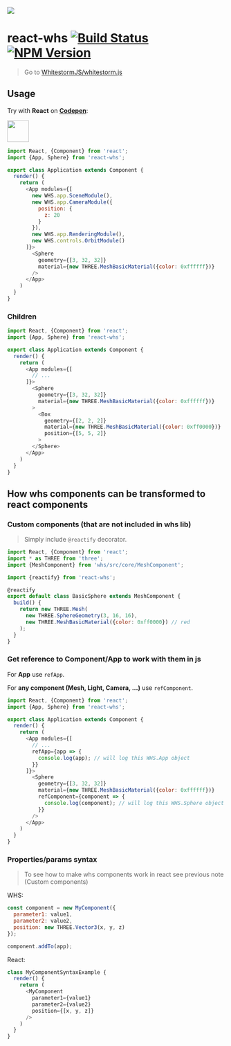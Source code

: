![](http://i.imgur.com/MJmzMdb.png)

# react-whs [![Build Status](https://img.shields.io/travis/WhitestormJS/react-whs.svg?style=flat-square)](https://travis-ci.org/WhitestormJS/react-whs) [![NPM Version](https://img.shields.io/npm/v/react-whs.svg?style=flat-square)](https://www.npmjs.com/package/react-whs)

> Go to [WhitestormJS/whitestorm.js](https://github.com/WhitestormJS/whitestorm.js)

## Usage 

Try with **React** on [**Codepen**](http://codepen.io/sasha240100/pen/dNqKMd?editors=1010):

<a href="http://codepen.io/sasha240100/pen/dNqKMd?editors=1010"><img src="http://i.imgur.com/AcsnqTs.png" height="50" /></a>


```javascript
import React, {Component} from 'react';
import {App, Sphere} from 'react-whs';

export class Application extends Component {
  render() {
    return (
      <App modules={[
        new WHS.app.SceneModule(),
        new WHS.app.CameraModule({
          position: {
            z: 20
          }
        }),
        new WHS.app.RenderingModule(),
        new WHS.controls.OrbitModule()
      ]}>
        <Sphere
          geometry={[3, 32, 32]}
          material={new THREE.MeshBasicMaterial({color: 0xffffff})}
        />
      </App>
    )
  }
}
```

### Children

```javascript
import React, {Component} from 'react';
import {App, Sphere} from 'react-whs';

export class Application extends Component {
  render() {
    return (
      <App modules={[
        // ...
      ]}>
        <Sphere
          geometry={[3, 32, 32]}
          material={new THREE.MeshBasicMaterial({color: 0xffffff})}
        >
          <Box
            geometry={[2, 2, 2]}
            material={new THREE.MeshBasicMaterial({color: 0xff0000})}
            position={[5, 5, 2]}
          >
        </Sphere>
      </App>
    )
  }
}
```

## How whs components can be transformed to react components

### Custom components (that are not included in whs lib)

> Simply include `@reactify` decorator.

```javascript
import React, {Component} from 'react';
import * as THREE from 'three';
import {MeshComponent} from 'whs/src/core/MeshComponent';

import {reactify} from 'react-whs';

@reactify
export default class BasicSphere extends MeshComponent {
  build() {
    return new THREE.Mesh(
      new THREE.SphereGeometry(3, 16, 16),
      new THREE.MeshBasicMaterial({color: 0xff0000}) // red
    );
  }
}
```

### Get reference to Component/App to work with them in js
For **App** use `refApp`.

For **any component (Mesh, Light, Camera, ...)** use `refComponent`.

```javascript
import React, {Component} from 'react';
import {App, Sphere} from 'react-whs';

export class Application extends Component {
  render() {
    return (
      <App modules={[
        // ...
        refApp={app => {
          console.log(app); // will log this WHS.App object
        }}
      ]}>
        <Sphere
          geometry={[3, 32, 32]}
          material={new THREE.MeshBasicMaterial({color: 0xffffff})}
          refComponent={component => {
            console.log(component); // will log this WHS.Sphere object
          }}
        />
      </App>
    )
  }
}
```



### Properties/params syntax
> To see how to make whs components work in react see previous note (Custom components)

WHS:

```javascript
const component = new MyComponent({
  parameter1: value1,
  parameter2: value2,
  position: new THREE.Vector3(x, y, z)
});

component.addTo(app);
```

React:

```javascript
class MyComponentSyntaxExample {
  render() {
    return (
      <MyComponent
        parameter1={value1}
        parameter2={value2}
        position={[x, y, z]}
      />
    )
  }
}
```
